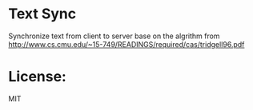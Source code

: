 Text Sync
====

Synchronize text from client to server base on the algrithm from 
http://www.cs.cmu.edu/~15-749/READINGS/required/cas/tridgell96.pdf


License:
====
MIT
